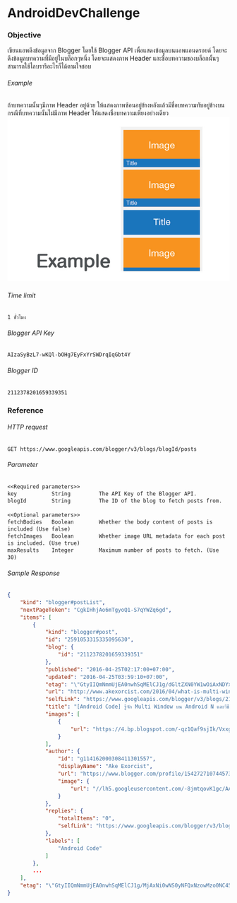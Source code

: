 # AndroidDevChallenge

### Objective
เขียนแอพดึงข้อมูลจาก Blogger โดยใช้ Blogger API เพื่อแสดงข้อมูลบนแอพแอนดรอยด์ โดยจะดึงข้อมูลบทความที่มีอยู่ในบล็อกๆหนึ่ง โดยจะแสดงภาพ Header และชื่อบทความของบล็อกนั้นๆ สามารถใช้ไลบรารีอะไรก็ได้ตามใจชอบ

###### Example
ถ้าบทความนั้นๆมีภาพ Header อยู่ด้วย ให้แสดงภาพซ้อนอยู่ข้างหลังแล้วมีชื่อบทความทับอยู่ข้างบน กรณีที่บทความนั้นไม่มีภาพ Header ให้แสดงชื่อบทความเพียงอย่างเดียว
![Example](https://raw.githubusercontent.com/Nextzy/AndroidDevChallenge/master/images/example.jpg)


###### Time limit
```
1 ชั่วโมง
```

###### Blogger API Key
```
AIzaSyBzL7-wKQl-bOHg7EyFxYrSWDrqIqGbt4Y
```

###### Blogger ID
```
2112378201659339351
```


### Reference

###### HTTP request
```
GET https://www.googleapis.com/blogger/v3/blogs/blogId/posts
```

###### Parameter
```
<<Required parameters>>
key           String         The API Key of the Blogger API.
blogId        String         The ID of the blog to fetch posts from.

<<Optional parameters>>
fetchBodies   Boolean        Whether the body content of posts is included (Use false)
fetchImages   Boolean        Whether image URL metadata for each post is included. (Use true)
maxResults    Integer        Maximum number of posts to fetch. (Use 30)
```

###### Sample Response
```json
{
    "kind": "blogger#postList",
    "nextPageToken": "CgkIHhjAo6mTgyoQ1-S7qYWZq6gd",
    "items": [
        {
            "kind": "blogger#post",
            "id": "2591053315335095630",
            "blog": {
                "id": "2112378201659339351"
            },
            "published": "2016-04-25T02:17:00+07:00",
            "updated": "2016-04-25T03:59:10+07:00",
            "etag": "\"GtyIIQmNmmUjEA0nwhSqMElCJ1g/dGltZXN0YW1wOiAxNDYxNTMxNTUwNzM4Cm9mZnNldDogMjUyMDAwMDAK\"",
            "url": "http://www.akexorcist.com/2016/04/what-is-multi-window-in-android-n-and-how-to-prepare-it.html",
            "selfLink": "https://www.googleapis.com/blogger/v3/blogs/2112378201659339351/posts/2591053315335095630",
            "title": "[Android Code] รู้จัก Multi Window บน Android N และวิธีการรับมือ",
            "images": [
                {
                    "url": "https://4.bp.blogspot.com/-qz1Qaf9sjIk/VxxgiOErARI/AAAAAAAA6QU/CyhdRwroUvQLr3bEIldUxWV4H9i05FfegCLcB/s1200/multi_window_in_android_n-header.jpg"
                }
            ],
            "author": {
                "id": "g114162000308411301557",
                "displayName": "Ake Exorcist",
                "url": "https://www.blogger.com/profile/15427271074457300336",
                "image": {
                    "url": "//lh5.googleusercontent.com/-8jmtqovK1gc/AAAAAAAAAAI/AAAAAAAA5ZM/AkbiWBmGXZ0/s35-c/photo.jpg"
                }
            },
            "replies": {
                "totalItems": "0",
                "selfLink": "https://www.googleapis.com/blogger/v3/blogs/2112378201659339351/posts/2591053315335095630/comments"
            },
            "labels": [
                "Android Code"
            ]
        },
        ...
    ],
    "etag": "\"GtyIIQmNmmUjEA0nwhSqMElCJ1g/MjAxNi0wNS0yNFQxNzowMzo0NC45MDZa\""
}
```


